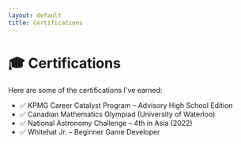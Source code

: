 ```yaml
---
layout: default
title: Certifications
---
```


# 🎓 Certifications

Here are some of the certifications I've earned:

- ✅ KPMG Career Catalyst Program – Advisory High School Edition  
- ✅ Canadian Mathematics Olympiad (University of Waterloo)  
- ✅ National Astronomy Challenge – 4th in Asia (2022)  
- ✅ Whitehat Jr. – Beginner Game Developer  
